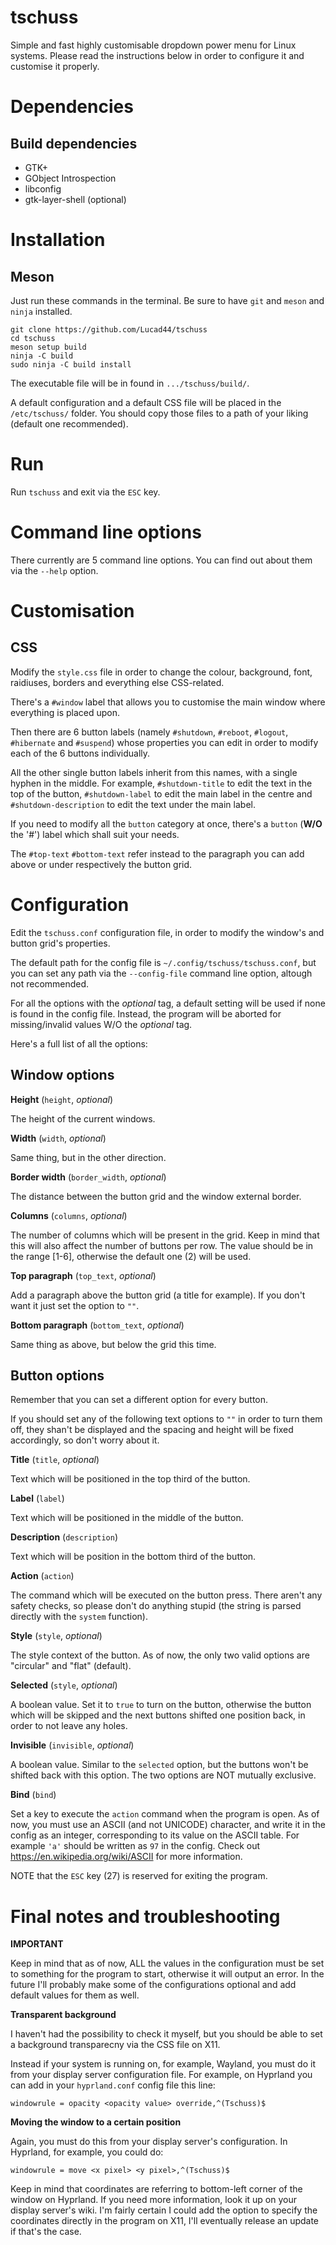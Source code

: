 # tschuss
Simple and fast highly customisable dropdown power menu for Linux systems.
Please read the instructions below in order to configure it and customise it properly.

# Dependencies

## Build dependencies

* GTK+
* GObject Introspection
* libconfig
* gtk-layer-shell (optional)

# Installation

## Meson

Just run these commands in the terminal. Be sure to have `git` and `meson` and `ninja` installed.

```
git clone https://github.com/Lucad44/tschuss
cd tschuss
meson setup build
ninja -C build
sudo ninja -C build install
```

The executable file will be in found in `.../tschuss/build/`.

A default configuration and a default CSS file will be placed in the `/etc/tschuss/` folder. You should copy those files to a path of your liking (default one recommended).


# Run

Run `tschuss` and exit via the `ESC` key.

# Command line options

There currently are 5 command line options. You can find out about them via the `--help` option.

# Customisation

## CSS
Modify the `style.css` file in order to change the colour, background, font, raidiuses, borders and everything else CSS-related.

There's a `#window` label that allows you to customise the main window where everything is placed upon.

Then there are 6 button labels (namely `#shutdown`, `#reboot`, `#logout`, `#hibernate` and `#suspend`) 
whose properties you can edit in order to modify each of the 6 buttons individually. 

All the other single button labels inherit from this names, with a single hyphen in the middle.
For example, `#shutdown-title` to edit the text in the top of the button, `#shutdown-label` to edit the main label in the centre and `#shutdown-description` to edit the text under the main label.

If you need to modify all the `button` category at once, there's a `button` (**W/O** the '#') label which shall suit your needs.

The `#top-text` `#bottom-text` refer instead to the paragraph you can add above or under respectively the button grid.

# Configuration

Edit the `tschuss.conf` configuration file, in order to modify the window's and button grid's properties.

The default path for the config file is `~/.config/tschuss/tschuss.conf`, but you can set any path via the `--config-file` command line option, altough not recommended. 

For all the options with the *optional* tag, a default setting will be used if none is found in the config file. Instead, the program will be aborted for missing/invalid values W/O the *optional* tag. 

Here's a full list of all the options:

## Window options

**Height** (`height`, *optional*)

The height of the current windows.

**Width** (`width`, *optional*)

Same thing, but in the other direction.

**Border width** (`border_width`, *optional*)

The distance between the button grid and the window external border.

**Columns** (`columns`, *optional*)

The number of columns which will be present in the grid. Keep in mind that this will also affect the number of buttons per row. The value should be in the range [1-6], otherwise the default one (2) will be used.

**Top paragraph** (`top_text`, *optional*)

Add a paragraph above the button grid (a title for example). If you don't want it just set the option to `""`.

**Bottom paragraph** (`bottom_text`, *optional*)

Same thing as above, but below the grid this time.

## Button options

Remember that you can set a different option for every button.

If you should set any of the following text options to `""` in order to turn them off, they shan't be displayed and the spacing and height will be fixed accordingly, so don't worry about it.

**Title** (`title`, *optional*)

Text which will be positioned in the top third of the button. 


**Label** (`label`)

Text which will be positioned in the middle of the button. 

**Description** (`description`)

Text which will be position in the bottom third of the button.

**Action** (`action`)

The command which will be executed on the button press. There aren't any safety checks, so please don't do anything stupid (the string is parsed directly with the `system` function).

**Style** (`style`, *optional*)

The style context of the button. As of now, the only two valid options are "circular" and "flat" (default). 

**Selected** (`style`, *optional*)

A boolean value. Set it to `true` to turn on the button, otherwise the button which will be skipped and the next buttons shifted one position back, in order to not leave any holes.

**Invisible** (`invisible`, *optional*)

A boolean value. Similar to the `selected` option, but the buttons won't be shifted back with this option.
The two options are NOT mutually exclusive.

**Bind** (`bind`)

Set a key to execute the `action` command when the program is open. As of now, you must use an ASCII (and not UNICODE) character, and write it in the config as an integer, corresponding to its value on the ASCII table. For example `'a'` should be written as `97` in the config.
Check out https://en.wikipedia.org/wiki/ASCII for more information.

NOTE that the `ESC` key (27) is reserved for exiting the program.


# Final notes and troubleshooting

**IMPORTANT**

Keep in mind that as of now, ALL the values in the configuration must be set to something for the program to start, otherwise it will output an error. In the future I'll probably make some of the configurations optional and add default values for them as well.

**Transparent background**

I haven't had the possibility to check it myself, but you should be able to set a background transparecny via the CSS file on X11.

Instead if your system is running on, for example, Wayland, you must do it from your display server configuration file.
For example, on Hyprland you can add in your `hyprland.conf` config file this line:

`windowrule = opacity <opacity value> override,^(Tschuss)$`

**Moving the window to a certain position**

Again, you must do this from your display server's configuration. 
In Hyprland, for example, you could do:

`windowrule = move <x pixel> <y pixel>,^(Tschuss)$`

Keep in mind that coordinates are referring to bottom-left corner of the window on Hyprland.
If you need more information, look it up on your display server's wiki.
I'm fairly certain I could add the option to specify the coordinates directly in the program on X11, I'll eventually release an update if that's the case.

